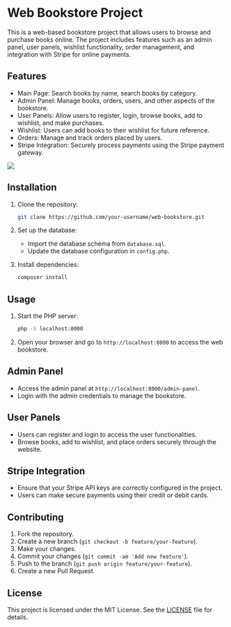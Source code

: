 # Web Bookstore Project

This is a web-based bookstore project that allows users to browse and purchase books online. The project includes features such as an admin panel, user panels, wishlist functionality, order management, and integration with Stripe for online payments.

## Features

- Main Page: Search books by name, search books by category.
- Admin Panel: Manage books, orders, users, and other aspects of the bookstore.
- User Panels: Allow users to register, login, browse books, add to wishlist, and make purchases.
- Wishlist: Users can add books to their wishlist for future reference.
- Orders: Manage and track orders placed by users.
- Stripe Integration: Securely process payments using the Stripe payment gateway.

![](https://github.com/francomceballos/gifs/blob/f17ee2d973debedaef7188abc9104cd7374d04e7/Animation.gif)

## Installation

1. Clone the repository:
    ```bash
    git clone https://github.com/your-username/web-bookstore.git
    ```

2. Set up the database:
    - Import the database schema from `database.sql`.
    - Update the database configuration in `config.php`.

3. Install dependencies:
    ```bash
    composer install
    ```

## Usage

1. Start the PHP server:
    ```bash
    php -S localhost:8000
    ```

2. Open your browser and go to `http://localhost:8000` to access the web bookstore.

## Admin Panel

- Access the admin panel at `http://localhost:8000/admin-panel`.
- Login with the admin credentials to manage the bookstore.

## User Panels

- Users can register and login to access the user functionalities.
- Browse books, add to wishlist, and place orders securely through the website.

## Stripe Integration

- Ensure that your Stripe API keys are correctly configured in the project.
- Users can make secure payments using their credit or debit cards.

## Contributing

1. Fork the repository.
2. Create a new branch (`git checkout -b feature/your-feature`).
3. Make your changes.
4. Commit your changes (`git commit -am 'Add new feature'`).
5. Push to the branch (`git push origin feature/your-feature`).
6. Create a new Pull Request.

## License

This project is licensed under the MIT License. See the [LICENSE](LICENSE) file for details.
